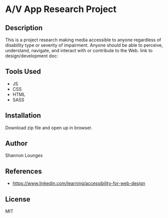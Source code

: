 # A/V App Research Project

## Description
This is a project research making media accessible to anyone regardless of disability type or severity of impairment. Anyone should be able to perceive, understand, navigate, and interact with or contribute to the Web. 
link to design/development doc: 

## Tools Used
- JS
- CSS
- HTML
- SASS

## Installation 
Download zip file and open up in browser.

## Author
Shannon Lounges

## References 
- https://www.linkedin.com/learning/accessibility-for-web-design

## License

MIT

